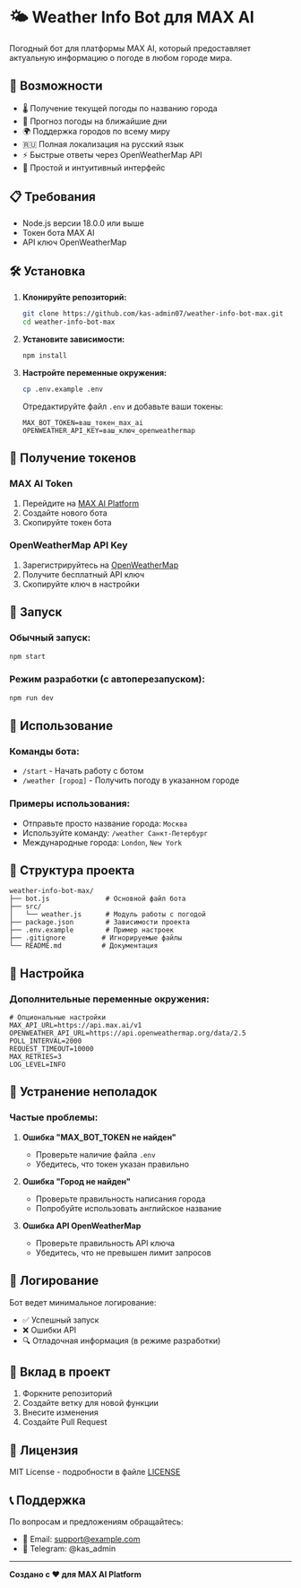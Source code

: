 # 🌤️ Weather Info Bot для MAX AI

Погодный бот для платформы MAX AI, который предоставляет актуальную информацию о погоде в любом городе мира.

## 🚀 Возможности

- 🌡️ Получение текущей погоды по названию города
- 📅 Прогноз погоды на ближайшие дни
- 🌍 Поддержка городов по всему миру
- 🇷🇺 Полная локализация на русский язык
- ⚡ Быстрые ответы через OpenWeatherMap API
- 🎯 Простой и интуитивный интерфейс

## 📋 Требования

- Node.js версии 18.0.0 или выше
- Токен бота MAX AI
- API ключ OpenWeatherMap

## 🛠️ Установка

1. **Клонируйте репозиторий:**
   ```bash
   git clone https://github.com/kas-admin07/weather-info-bot-max.git
   cd weather-info-bot-max
   ```

2. **Установите зависимости:**
   ```bash
   npm install
   ```

3. **Настройте переменные окружения:**
   ```bash
   cp .env.example .env
   ```
   
   Отредактируйте файл `.env` и добавьте ваши токены:
   ```env
   MAX_BOT_TOKEN=ваш_токен_max_ai
   OPENWEATHER_API_KEY=ваш_ключ_openweathermap
   ```

## 🔑 Получение токенов

### MAX AI Token
1. Перейдите на [MAX AI Platform](https://max.ai)
2. Создайте нового бота
3. Скопируйте токен бота

### OpenWeatherMap API Key
1. Зарегистрируйтесь на [OpenWeatherMap](https://openweathermap.org/api)
2. Получите бесплатный API ключ
3. Скопируйте ключ в настройки

## 🚀 Запуск

### Обычный запуск:
```bash
npm start
```

### Режим разработки (с автоперезапуском):
```bash
npm run dev
```

## 💬 Использование

### Команды бота:
- `/start` - Начать работу с ботом
- `/weather [город]` - Получить погоду в указанном городе

### Примеры использования:
- Отправьте просто название города: `Москва`
- Используйте команду: `/weather Санкт-Петербург`
- Международные города: `London`, `New York`

## 📁 Структура проекта

```
weather-info-bot-max/
├── bot.js              # Основной файл бота
├── src/
│   └── weather.js      # Модуль работы с погодой
├── package.json        # Зависимости проекта
├── .env.example        # Пример настроек
├── .gitignore         # Игнорируемые файлы
└── README.md          # Документация
```

## 🔧 Настройка

### Дополнительные переменные окружения:
```env
# Опциональные настройки
MAX_API_URL=https://api.max.ai/v1
OPENWEATHER_API_URL=https://api.openweathermap.org/data/2.5
POLL_INTERVAL=2000
REQUEST_TIMEOUT=10000
MAX_RETRIES=3
LOG_LEVEL=INFO
```

## 🐛 Устранение неполадок

### Частые проблемы:

1. **Ошибка "MAX_BOT_TOKEN не найден"**
   - Проверьте наличие файла `.env`
   - Убедитесь, что токен указан правильно

2. **Ошибка "Город не найден"**
   - Проверьте правильность написания города
   - Попробуйте использовать английское название

3. **Ошибка API OpenWeatherMap**
   - Проверьте правильность API ключа
   - Убедитесь, что не превышен лимит запросов

## 📝 Логирование

Бот ведет минимальное логирование:
- ✅ Успешный запуск
- ❌ Ошибки API
- 🔍 Отладочная информация (в режиме разработки)

## 🤝 Вклад в проект

1. Форкните репозиторий
2. Создайте ветку для новой функции
3. Внесите изменения
4. Создайте Pull Request

## 📄 Лицензия

MIT License - подробности в файле [LICENSE](LICENSE)

## 📞 Поддержка

По вопросам и предложениям обращайтесь:
- 📧 Email: support@example.com
- 💬 Telegram: @kas_admin

---

**Создано с ❤️ для MAX AI Platform**